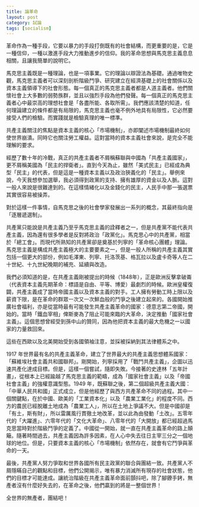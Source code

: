 ```yaml
---
title: 論革命
layout: post
category: 試論
tags: [socialism]
---
```

革命作為一種手段，它要以暴力的手段打倒既有的社會結構，而更重要的是，它是一種信仰，一種以激進手段大力推動進步的信仰。我的革命思想與馬克思主義息息相關，且讓我簡單的說明它。

馬克思主義既是一種理論，也是一項事業。它的理論以辯證法為基礎。通過唯物史觀，馬克思主義者可以深刻剖析階級鬥爭、研究建立在經濟基礎上的社會關係以及資本主義領導下的社會形態。每一個真正的馬克思主義者都是人道主義者。他們關懷社會上大多數的弱勢族群，並且以強烈手段為他們發聲。每一個真正的馬克思主義者心中最崇高的理想社會是「各盡所能、各取所需」。我們應該清楚的知道，任何理論建立的條件都是有局限的，馬克思主義也毫不例外地具有局限性，它必然要接受人們的檢驗。而實踐就是檢驗真理的唯一標準。

共產主義關注的焦點是資本主義的核心「市場機制」，亦即闡述市場機制最終如何使世界崩潰。同時它也關注勞工權益。這對當時的資本主義社會來說，是完全不能理解的要求。

經歷了數十年的冷戰，真正的共產主義者不屑稱蘇聯與中國為「共產主義國家」，更不屑稱美國為「民主的捍衛者」。直到今天為止，雖然「美式民主」已經成為典型「民主」的代表，但是這是一種資本主義以及政治狹義化的「民主」。舉例來說，今天我想參加選舉，我必須得到政黨的支持、擁有雄厚的資金以及人脈。這對一般人來說是很難達到的。在這樣情緒化以及金錢化的民主，人民手中那一張選票其實很容易被操弄。

對於這樣一件事情，自馬克思之後的社會學家發展出一系列的概念，其最終指向是「逐層遞選制」。

共產黨只能說是共產主義乃至乎馬克思主義的詮釋者之一，但是共產黨不能代表共產主義，因為還有很多學者是反對將政治「政黨化」。馬克思心中的共產黨，相當於「總工會」。而現代所熟知的共產黨卻是奠基於列寧的「革命核心團體」理論。馬克思主義是構成共產主義極大的主要要素之一，但是一般人所稱的共產主義其實包括一個更大的部份，例如毛澤東、列寧、托洛茨基、格瓦拉以及盧卡奇等人在二十世紀、十九世紀晚期的補充、延續與改造。

我們必須知道的是，在共產主義剛被提出的時候（1848年），正是歐洲反擊拿破崙（代表資本主義先期革命：標語是自由、平等、博愛）最劇烈的時候。歐洲皇權復闢，共產主義成了當時帝國主義以及資本主義的對手。工人擁有勞動工時上限以及薪資下限，是在革命的群眾一次又一次鮮血般的鬥爭之後建立起來的。各國開始推廣社會福利，亦是從當時最有可能發生共產主義革命的國家：德意志第二帝國，開始的。當時「鐵血宰相」俾斯麥為了阻止可能來臨的大革命，決定推動「國家社會主義」。這個思想曾經受到孫中山的贊同，因為他把資本主義的最大危機之一以國家的力量救回來。

這些在西歐以及北美開始受到各國領袖注意，並採被採納到其法律體系之中。

1917 年世界最有名的共產主義革命，建立了世界最大的共產主義思想體系國家：「蘇維埃社會主義共和國聯邦」。剛開始，列寧採用了「戰鬥共產主義」，企圖以迅速共產化達成目標。但是，這樣一個嘗試，隨即失敗。今接著的史達林「五年計畫」，從根本上已經踰越了馬克思主義的範疇，成為「國家社會主義」以及「帝國社會主義」的強權意識型態。1949 年，既蘇聯之後，第二個超級共產主義大國：「中華人民共和國」正式成立，但是他經歷了與西方共產革命不同的過程。其中一個關鍵點，在於中國、歐美的「工業資本化」以及「農業工業化」的程度不同。西方的農民已經脫離土地成為「農業工人」，所以在土地上爭議不大。但是中國卻是「有土，斯有財」，所以雷厲風行貫徹土地改革，並以此為由發動「土改」。五零年代的「大躍進」、六零年代的「文化大革命」、八零年代的「大開放」都已經超過馬克思當時對於階級鬥爭的定義了。中國從一開始，就一直在共產主義革命的路上顛簸。隨著時間過去，共產主義因為許多因素，在人心中失去往日主宰三分之一個地球的地位。但是，只要資本主義的核心「市場機制」依然存在，就會有它鬥爭與革命的一天。

最後，共產黨人努力爭取和世界各國所有民主政黨的聯合與團結一致。共產黨人不屑隱瞞自己的觀點和目標，他們公開揭示，唯有暴力消滅所有現存的社會狀態，他們的目標才可能達成。讓統治階級在共產主義革命面前顫抖吧，除了腳鐐手銬，無產者沒有什麼好失去的，在革命之後，他們贏到的將是一整個世界！

全世界的無產者，團結吧！
